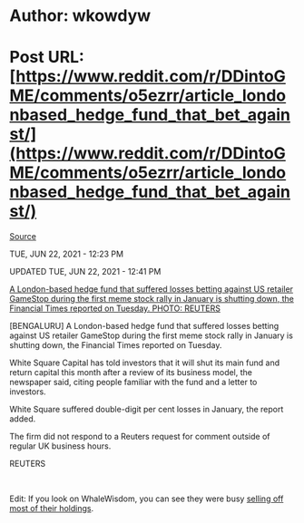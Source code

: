 # Author: wkowdyw
# Post URL: [https://www.reddit.com/r/DDintoGME/comments/o5ezrr/article_londonbased_hedge_fund_that_bet_against/](https://www.reddit.com/r/DDintoGME/comments/o5ezrr/article_londonbased_hedge_fund_that_bet_against/)


[Source](https://www.businesstimes.com.sg/banking-finance/london-based-hedge-fund-that-bet-against-gamestop-shuts-down)

TUE, JUN 22, 2021 - 12:23 PM

UPDATED TUE, JUN 22, 2021 - 12:41 PM

[A London-based hedge fund that suffered losses betting against US retailer GameStop during the first meme stock rally in January is shutting down, the Financial Times reported on Tuesday.  PHOTO: REUTERS](https://preview.redd.it/hkccswth2r671.jpg?width=680&format=pjpg&auto=webp&s=5637b5a6efa71ebe88c44851e0461fbf72d84cda)

\[BENGALURU\] A London-based hedge fund that suffered losses betting against US retailer GameStop during the first meme stock rally in January is shutting down, the Financial Times reported on Tuesday.

White Square Capital has told investors that it will shut its main fund and return capital this month after a review of its business model, the newspaper said, citing people familiar with the fund and a letter to investors.

White Square suffered double-digit per cent losses in January, the report added.

The firm did not respond to a Reuters request for comment outside of regular UK business hours.

REUTERS

&#x200B;

Edit: If you look on WhaleWisdom, you can see they were busy [selling off most of their holdings](https://whalewisdom.com/filer/white-square-capital-llp-2#tabholdings_tab_link).